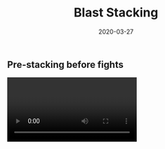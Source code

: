 ﻿---
title: 'Blast Stacking'
date: '2020-03-27'
image: './images/stacking.jpg'
description: 'Use blasts and combo fields to stack large amounts of Might, Fury, and Stealth on your party.'
---
## Pre-stacking before fights

<Video title="Pre-casting for every class by Loves Sorrow" youtube="ZcuILnFcq6s"/>


## Blast Finishers

Blast finishers can be used to stack group buffs on certain Combo Fields. The most common applications are <Boon name="might"/>-stacking using blast finishers inside a _Fire Field_ (3 stacks for 20 seconds with boon duration) and <Effect name="stealth"/>-stacking inside a _Smoke Field_ (3 seconds).

The <Specialization name="elementalist"/> trait <Trait id="1510"/> also makes them grant <Boon name="fury"/> with each blast finisher. Due to this, skills like <Skill id="14403"/> (<Specialization name="Warrior"/> utility skill) or <Skill id="31451"/> (<Specialization name="Ranger"/>'s Tiger pet) are usually redundant in fractals.

Below is a list of frequently used blast finishers among all professions. Note that it is often required to swap to different weapons, make sure to swap back before you enter combat.

---

### <Boon name="might"/> stacking for groups using <Skill name="Moa Stance"/> from <Specialization name="soulbeast"/>.
- <Specialization name="renegade"/>: <Skill name="Renewing Wave"/> (Staff 4)
- <Specialization name="firebrand"/>: <Skill name="Shield of Wrath"/> (Focus 5) and <Skill name="Mighty Blow"/> (Hammer 2)
- <Specialization name="berserker"/>: <Skill id="14405"/> and <Skill id="14407"/> (Utility), <Skill id="14393"/> (Warhorn 4), <Skill id="14394"/> (Warhorn 5)
- <Specialization name="weaver"/>: Use <Skill id="5692"/> (Scepter 2), <Skill id="5691"/> (Dagger 4) and <Skill id="5675"/> (Scepter 3) in <Skill id="5492" disableText/> / <Skill id="5492" disableText/>
- <Specialization name="soulbeast"/>: Take the trait <Trait name="Leader of the Pack"/> and use <Skill name="Moa Stance"/> to make boons last longer, use <Skill id="12621"/> (Warhorn 5) ***then swap back trait***. 




---

### <Boon name="might"/> stacking if you are alone

(These are just examples, there are different ways to blast Might)

- <Specialization name="weaver"/>:

  - 10 step <Boon name="Might"/> stack (There are multiple paths you can pick to blast might, this is only an example)

    - Start on Scepter / Dagger (<Skill id="5492" disableText/> / <Skill id="5492" disableText/>)

    1. <Skill id="5692"/> (Scepter 2)
    2. <Skill id="5691"/> (Dagger 4)
    3. <Skill id="5675"/> (Scepter 3)
    4. Swap to earth and Sword <Skill id="5495" disableText/> / <Skill id="5492" disableText/>
    5. <Skill id="40709"/> (Sword 2)
    6. Swap to earth\*\* <Skill id="5495" disableText/> / <Skill id="5495" disableText/>
    7. <Skill id="5690"/> (Dagger 4)
    8. <Skill id="5522"/> (Dagger 5)
    9. Swap to Focus
    10. <Skill id="5555"/> (Focus 4)

  - Fast <Boon name="Might"/> stack, little less <Boon name="Might" disableText/> but faster

    - Start on Scepter / Dagger (<Skill name="Earth Attunement" specialization="elementalist" disableText/> / <Skill name="Fire Attunement" specialization="elementalist" disableText/>)

    1. <Skill id="5691"/> (Dagger 4)
    2. Swap to <Skill name="Fire Attunement" specialization="elementalist" disableText/> / <Skill name="Earth Attunement" specialization="elementalist" disableText/>
    3. <Skill id="5692"/> (Scepter 2)
    4. <Skill id="5690"/> (Dagger 4)
    5. <Skill id="5522"/> (Dagger 5)
    6. Swap to Focus
    7. <Skill id="5555"/> (Focus 4)

- <Specialization name="warrior"/>:
  - <Skill id="14393"/> (Warhorn 4)
  - <Skill id="14394"/> (Warhorn 5)
  - <Skill id="14381"/> (Longbow 3)
  - <Skill id="14405"/> and <Skill id="14407"/>
- <Specialization name="mesmer"/>:
  - <Skill id="10285"/> (Torch 4), hits after 3 seconds (even if you swap out the torch)
- <Specialization name="ranger"/>:
  - <Skill id="12621"/> (Warhorn 5)
  - <Skill id="31535"/> (Staff 3)
- <Specialization name="guardian"/>:
  - <Skill id="9140"/> (Staff 2)
  - <Skill id="9194"/> (Hammer 2)
  - <Skill id="9082"/> (Focus 5)
- <Specialization name="thief"/>:
  - <Skill id="13041"/> (Shortbow 2)

---

### Fire fields <Label><Boon name="might"/> stacking</Label>

Below is a list of commonly used _Fire Field_ skills. **Make sure that everyone is back on their main weapon set before starting a fight.**

- <Specialization name="elementalist"/>:
  - <Skill id="5548"/> (Staff 2, <Skill id="5492" disableText/>)
  - <Skill id="5691"/> (Dagger 4, <Skill id="5492" disableText/>)
  - <Skill id="5497"/> (Focus 4, <Skill id="5492" disableText/>)
  - <Skill id="29533"/> (Warhorn 5, <Skill id="5492" disableText/>, <Specialization disableText name="tempest"/>)
- <Specialization name="berserker"/>:
  - <Skill id="29940"/> (Torch 5)
- <Specialization name="ranger"/>:
  - <Skill id="12504"/> (Torch 5)
- <Specialization name="Firebrand"/>:
  - <Skill id="44364"/> Skill 4 (Chapter 4: Scorched Aftermath)
  - <Skill id="9253"/>

---

### Smoke fields <Label><Effect name="stealth"/> stacking</Label>

Below is a list of regularly used _Smoke Field_ skills. Be careful not to aggro mobs with blasts or you will get <Effect name="revealed"/>.

- <Specialization name="thief"/>:
  - <Skill id="13113"/> (Pistol 5)
  - <Skill id="13065"/>
- <Specialization name="ranger"/>:
  - <Skill id="31568"/> (Smokescale pet)
- <Specialization name="engineer"/>:
  - <Skill id="5824"/> (Bomb kit)

#### Other skills that grant party <Effect name="stealth"/>

- <Specialization name="mesmer"/>:
  - <Skill id="10245"/>
  - <Skill id="10187"/>
  - Double any skill with <Skill id="29830"/> (<Specialization disableText name="chronomancer"/>)
- <Specialization name="thief"/>:
  - <Skill id="13117"/>

<Divider text="What now?"/>
### Continue reading the basics of fractals as in group compositions, instabilities [here](/guides/fractal-basics) or if you already read that we recommend taking a look at what classes of meta compositions can do to break the Defiance bar [here!](/guides/cc-distribution)

### If you already read all of them take a look at how to maximize your critical chance for maximum damage [here](/guides/crit-cap) or how different classes can mitigate damage [here](/guides/damage-mitigation).
